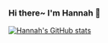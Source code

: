 ### Hi there~ I'm Hannah 🌼

[![Hannah's GitHub stats](https://github-readme-stats.vercel.app/api?username=hbsamson&theme=tokyonight&count_private=true&show_icons=true&include_all_commits=true&custom_title=Hannah's&nbsp;GitHub&nbsp;Stats)](https://github.com/anuraghazra/github-readme-stats)

<!--
**hbsamson/hbsamson** is a ✨ _special_ ✨ repository because its `README.md` (this file) appears on your GitHub profile.

Here are some ideas to get you started:

- 🔭 I’m currently working on ...
- 🌱 I’m currently learning ...
- 👯 I’m looking to collaborate on ...
- 🤔 I’m looking for help with ...
- 💬 Ask me about ...
- 📫 How to reach me: ...
- 😄 Pronouns: ...
- ⚡ Fun fact: ...
-->
